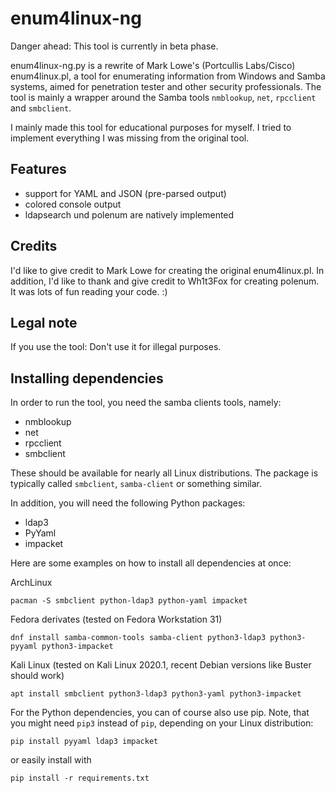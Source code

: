 # enum4linux-ng
Danger ahead: This tool is currently in beta phase.

enum4linux-ng.py is a rewrite of Mark Lowe's (Portcullis Labs/Cisco) enum4linux.pl, a tool for enumerating information from Windows and Samba systems, aimed for penetration tester and other security professionals. The tool is mainly a wrapper around the Samba tools `nmblookup`, `net`, `rpcclient` and `smbclient`.

I mainly made this tool for educational purposes for myself. I tried to implement everything I was missing from the original tool.

## Features
- support for YAML and JSON (pre-parsed output)
- colored console output
- ldapsearch und polenum are natively implemented

## Credits
I'd like to give credit to Mark Lowe for creating the original enum4linux.pl. In addition, I'd like to thank and give credit to Wh1t3Fox for creating polenum.
It was lots of fun reading your code. :)

## Legal note
If you use the tool: Don't use it for illegal purposes.

## Installing dependencies
In order to run the tool, you need the samba clients tools, namely:
- nmblookup
- net
- rpcclient
- smbclient

These should be available for nearly all Linux distributions. The package is typically called `smbclient`, `samba-client` or something similar.

In addition, you will need the following Python packages:
- ldap3
- PyYaml
- impacket

Here are some examples on how to install all dependencies at once:

ArchLinux

```console
pacman -S smbclient python-ldap3 python-yaml impacket
```

Fedora derivates (tested on Fedora Workstation 31)

```console
dnf install samba-common-tools samba-client python3-ldap3 python3-pyyaml python3-impacket
```

Kali Linux (tested on Kali Linux 2020.1, recent Debian versions like Buster should work)

```console
apt install smbclient python3-ldap3 python3-yaml python3-impacket
```

For the Python dependencies, you can of course also use pip. Note, that you might need `pip3` instead of `pip`, depending on your Linux distribution:

```console
pip install pyyaml ldap3 impacket
```

or easily install with

```console
pip install -r requirements.txt
```
